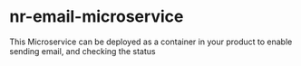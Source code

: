 # nr-email-microservice
This Microservice can be deployed as a container in your product to enable sending email, and checking the status
